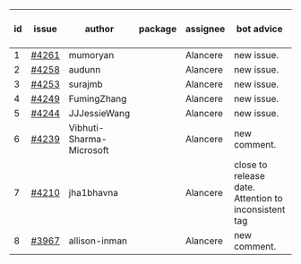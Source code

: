 | id | issue | author | package | assignee | bot advice | created date of issue | target release date | date from target |
| ------ | ------ | ------ | ------ | ------ | ------ | ------ | ------ | :-----: |
| 1 | [#4261](https://github.com/Azure/sdk-release-request/issues/4261) | mumoryan |  | Alancere | new issue. | 06-21 | 07-28 |  |
| 2 | [#4258](https://github.com/Azure/sdk-release-request/issues/4258) | audunn |  | Alancere | new issue. | 06-21 | 07-28 |  |
| 3 | [#4253](https://github.com/Azure/sdk-release-request/issues/4253) | surajmb |  | Alancere | new issue. | 06-16 | 07-28 |  |
| 4 | [#4249](https://github.com/Azure/sdk-release-request/issues/4249) | FumingZhang |  | Alancere | new issue. | 06-14 | 07-28 |  |
| 5 | [#4244](https://github.com/Azure/sdk-release-request/issues/4244) | JJJessieWang |  | Alancere | new issue. | 06-13 | 07-28 |  |
| 6 | [#4239](https://github.com/Azure/sdk-release-request/issues/4239) | Vibhuti-Sharma-Microsoft |  | Alancere | new comment. | 06-09 | 07-14 |  |
| 7 | [#4210](https://github.com/Azure/sdk-release-request/issues/4210) | jha1bhavna |  | Alancere | close to release date.  Attention to inconsistent tag | 05-29 | 06-23 | 0 |
| 8 | [#3967](https://github.com/Azure/sdk-release-request/issues/3967) | allison-inman |  | Alancere | new comment. | 03-22 | 04-28 |  |
